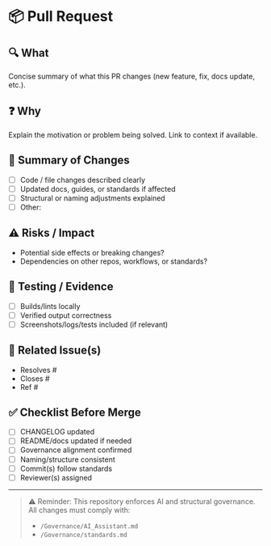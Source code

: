 # 📦 Pull Request

## 🔍 What
Concise summary of what this PR changes (new feature, fix, docs update, etc.).

## ❓ Why
Explain the motivation or problem being solved. Link to context if available.

## 📄 Summary of Changes
- [ ] Code / file changes described clearly
- [ ] Updated docs, guides, or standards if affected
- [ ] Structural or naming adjustments explained
- [ ] Other:

## ⚠️ Risks / Impact
- Potential side effects or breaking changes?
- Dependencies on other repos, workflows, or standards?

## 🧪 Testing / Evidence
- [ ] Builds/lints locally
- [ ] Verified output correctness
- [ ] Screenshots/logs/tests included (if relevant)

## 🔗 Related Issue(s)
- Resolves #
- Closes #
- Ref #

## ✅ Checklist Before Merge
- [ ] CHANGELOG updated
- [ ] README/docs updated if needed
- [ ] Governance alignment confirmed
- [ ] Naming/structure consistent
- [ ] Commit(s) follow standards
- [ ] Reviewer(s) assigned

---

> ⚠️ Reminder: This repository enforces AI and structural governance.
> All changes must comply with:
> - `/Governance/AI_Assistant.md`
> - `/Governance/standards.md`
